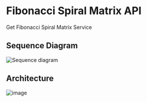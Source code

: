 # Fibonacci Spiral Matrix API
Get Fibonacci Spiral Matrix Service

## Sequence Diagram
![Sequence diagram](https://github.com/mariana13193/spiral-matrix-service/assets/7290269/459d9ad2-86c4-440c-81d6-5a679ac0aa6f)

## Architecture
![image](https://github.com/mariana13193/spiral-matrix-service/assets/7290269/7e73b35b-0a6a-4f27-9f94-083ef42f7a92)
